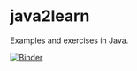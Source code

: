 # java2learn
Examples and exercises in Java.

[![Binder](https://mybinder.org/badge_logo.svg)](https://mybinder.org/v2/gh/santanche/java2learn.git/master?urlpath=lab)
